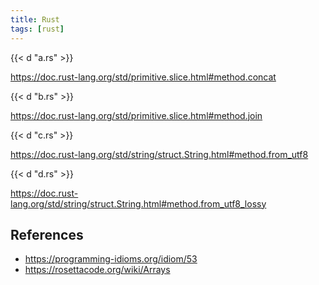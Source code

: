 ```yaml
---
title: Rust
tags: [rust]
---
```


{{< d "a.rs" >}}

<https://doc.rust-lang.org/std/primitive.slice.html#method.concat>

{{< d "b.rs" >}}

<https://doc.rust-lang.org/std/primitive.slice.html#method.join>

{{< d "c.rs" >}}

<https://doc.rust-lang.org/std/string/struct.String.html#method.from_utf8>

{{< d "d.rs" >}}

<https://doc.rust-lang.org/std/string/struct.String.html#method.from_utf8_lossy>

## References

- <https://programming-idioms.org/idiom/53>
- <https://rosettacode.org/wiki/Arrays>
